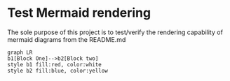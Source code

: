 # Test Mermaid rendering
The sole purpose of this project is to test/verify the rendering capability of mermaid diagrams from the README.md

```mermaid
graph LR
b1[Block One]-->b2[Block two]
style b1 fill:red, color:white
style b2 fill:blue, color:yellow
```
